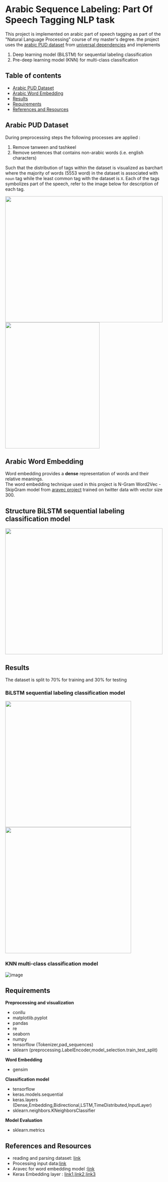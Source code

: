 # Arabic Sequence Labeling: Part Of Speech Tagging NLP task
This project is implemented on arabic part of speech tagging as part of the "Natural Language Processing" course of my master's degree. 
the project uses the [arabic PUD dataset](https://github.com/UniversalDependencies/UD_Arabic-PUD) from [universal dependencies](https://universaldependencies.org/) and implements 
1. Deep learning model (BiLSTM) for sequential labeling classification
2. Pre-deep learning model (KNN) for multi-class classification 

## Table of contents
- [Arabic PUD Dataset](#arabic-pud-dataset)
- [Arabic Word Embedding](#arabic-word-embedding)
- [Results](#results)
- [Requirements](#requirements)
- [References and Resources](#references-and-resources)

## Arabic PUD Dataset
During preprocessing steps the following processes are applied :
1. Remove tanween and tashkeel
2. Remove sentences that contains non-arabic words (i.e. english characters) </ol>
Such that the distribution of tags within the dataset is visualized as barchart where the majority of
words (5553 word) in the dataset is associated with `noun` tag while the least common tag with the dataset is `X`.
Each of the tags symbolizes part of the speech, refer to the image below for description of each tag.
<br>
<p float="left">
  <img src="https://github.com/shaimaaK/arabic-sequence-classification-POS/assets/54285485/b35a8283-d93a-4334-b537-a1191ff7c5e5" width="500"  height="400"/>
  <img src="https://github.com/shaimaaK/arabic-sequence-classification-POS/assets/54285485/548ecb19-20cb-459a-aa0b-6330e7bbda09" width="300" height="400"/> 
</p>

## Arabic Word Embedding
Word embedding provides a **dense** representation of words and their relative meanings.<br>
The word embedding technique used in this project is N-Gram Word2Vec -SkipGram model from [aravec project](https://github.com/bakrianoo/aravec) trained on twitter data with vector size 300.
##  Structure BiLSTM sequential labeling classification model 
<p float="left">
  <img src="https://github.com/shaimaaK/arabic-sequence-classification-POS/assets/54285485/643607db-5442-497f-bd90-a9aeec647640" width="500"  height="400"/>
</p>


## Results
The dataset is split to 70% for training and 30% for testing
### BiLSTM sequential labeling classification model
<p float="left">
  <img src="https://github.com/shaimaaK/arabic-sequence-classification-POS/assets/54285485/987535c7-6ad9-472b-9828-ca906960ca6a" width="400" />
  <img src="https://github.com/shaimaaK/arabic-sequence-classification-POS/assets/54285485/1f3b8137-7ab0-40f7-8dc6-1e73744c880c" width="400" /> 
</p>

### KNN multi-class classification model
![image](https://github.com/shaimaaK/arabic-sequence-classification-POS/assets/54285485/f8929c78-2c80-4f83-b2a6-4bd404669c85)

## Requirements
**Preprocessing and visualization**
- conllu
- matplotlib.pyplot
- pandas
- re
- seaborn
- numpy
- tensorflow (Tokenizer,pad_sequences)
- sklearn (preprocessing.LabelEncoder,model_selection.train_test_split) </ul>
<strong>Word Embedding</strong>
<ul>
  <li>gensim </li>
</ul>
<strong>Classification model </strong>
<ul>
  <li>tensorflow</li>
  <li>keras.models.sequential</li>
  <li> keras.layers (Dense,Embedding,Bidirectional,LSTM,TimeDistributed,InputLayer)</li>
  <li>sklearn.neighbors.KNeighborsClassifier</li>
</ul>
<strong>Model Evaluation </strong>
<ul>
  <li>sklearn.metrics </li>
</ul>

<h2>References and Resources</h2>
<ul>
  <li>reading and parsing dataset: <a href="https://www.youtube.com/watch?v=lvJRFMvWtFI">link</a></li>
  <li>Processing input data:<a href="https://medium.com/@WaadTSS/how-to-use-arabic-word2vec-word-embedding-with-lstm-af93858b2ce">link</a></li>
  <li>Aravec for word embedding model :<a href="https://github.com/bakrianoo/aravec">link</a></li>
  <li>Keras Embedding layer : <a href="https://machinelearningmastery.com/use-word-embedding-layers-deep-learning-keras/">link1</a>,<a href="https://medium.com/analytics-vidhya/understanding-embedding-layer-in-keras-bbe3ff1327ce">link2</a>,<a href="https://www.kaggle.com/code/rajmehra03/a-detailed-explanation-of-keras-embedding-layer">link3</a></li>
</ul>
